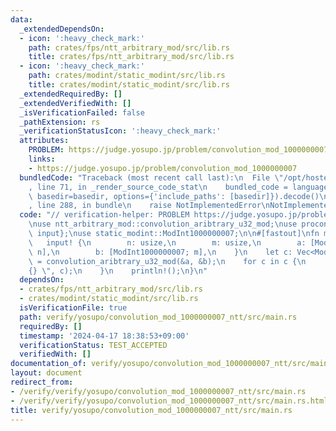 ```yaml
---
data:
  _extendedDependsOn:
  - icon: ':heavy_check_mark:'
    path: crates/fps/ntt_arbitrary_mod/src/lib.rs
    title: crates/fps/ntt_arbitrary_mod/src/lib.rs
  - icon: ':heavy_check_mark:'
    path: crates/modint/static_modint/src/lib.rs
    title: crates/modint/static_modint/src/lib.rs
  _extendedRequiredBy: []
  _extendedVerifiedWith: []
  _isVerificationFailed: false
  _pathExtension: rs
  _verificationStatusIcon: ':heavy_check_mark:'
  attributes:
    PROBLEM: https://judge.yosupo.jp/problem/convolution_mod_1000000007
    links:
    - https://judge.yosupo.jp/problem/convolution_mod_1000000007
  bundledCode: "Traceback (most recent call last):\n  File \"/opt/hostedtoolcache/Python/3.10.14/x64/lib/python3.10/site-packages/onlinejudge_verify/documentation/build.py\"\
    , line 71, in _render_source_code_stat\n    bundled_code = language.bundle(stat.path,\
    \ basedir=basedir, options={'include_paths': [basedir]}).decode()\n  File \"/opt/hostedtoolcache/Python/3.10.14/x64/lib/python3.10/site-packages/onlinejudge_verify/languages/rust.py\"\
    , line 288, in bundle\n    raise NotImplementedError\nNotImplementedError\n"
  code: "// verification-helper: PROBLEM https://judge.yosupo.jp/problem/convolution_mod_1000000007\n\
    \nuse ntt_arbitrary_mod::convolution_aribtrary_u32_mod;\nuse proconio::{fastout,\
    \ input};\nuse static_modint::ModInt1000000007;\n\n#[fastout]\nfn main() {\n \
    \   input! {\n        n: usize,\n        m: usize,\n        a: [ModInt1000000007;\
    \ n],\n        b: [ModInt1000000007; m],\n    }\n    let c: Vec<ModInt1000000007>\
    \ = convolution_aribtrary_u32_mod(&a, &b);\n    for c in c {\n        print!(\"\
    {} \", c);\n    }\n    println!();\n}\n"
  dependsOn:
  - crates/fps/ntt_arbitrary_mod/src/lib.rs
  - crates/modint/static_modint/src/lib.rs
  isVerificationFile: true
  path: verify/yosupo/convolution_mod_1000000007_ntt/src/main.rs
  requiredBy: []
  timestamp: '2024-04-17 18:38:53+09:00'
  verificationStatus: TEST_ACCEPTED
  verifiedWith: []
documentation_of: verify/yosupo/convolution_mod_1000000007_ntt/src/main.rs
layout: document
redirect_from:
- /verify/verify/yosupo/convolution_mod_1000000007_ntt/src/main.rs
- /verify/verify/yosupo/convolution_mod_1000000007_ntt/src/main.rs.html
title: verify/yosupo/convolution_mod_1000000007_ntt/src/main.rs
---
```

